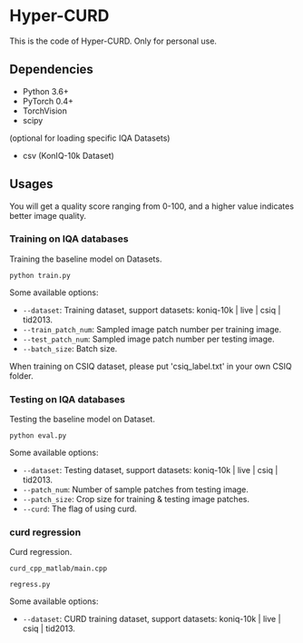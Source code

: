 # Hyper-CURD

This is the code of Hyper-CURD. Only for personal use.

## Dependencies

- Python 3.6+
- PyTorch 0.4+
- TorchVision
- scipy

(optional for loading specific IQA Datasets)
- csv (KonIQ-10k Dataset)

## Usages

You will get a quality score ranging from 0-100, and a higher value indicates better image quality.

### Training on IQA databases

Training the baseline model on Datasets.

```
python train.py
```

Some available options:
* `--dataset`: Training dataset, support datasets: koniq-10k | live | csiq | tid2013.
* `--train_patch_num`: Sampled image patch number per training image.
* `--test_patch_num`: Sampled image patch number per testing image.
* `--batch_size`: Batch size.

When training on CSIQ dataset, please put 'csiq_label.txt' in your own CSIQ folder.

### Testing on IQA databases

Testing the baseline model on Dataset.

```
python eval.py
```

Some available options:
* `--dataset`: Testing dataset, support datasets:  koniq-10k | live | csiq | tid2013.
* `--patch_num`: Number of sample patches from testing image.
* `--patch_size`: Crop size for training & testing image patches.
* `--curd`: The flag of using curd.

### curd regression

Curd regression.

```
curd_cpp_matlab/main.cpp

regress.py
```

Some available options:
* `--dataset`: CURD training dataset, support datasets:  koniq-10k | live | csiq | tid2013.